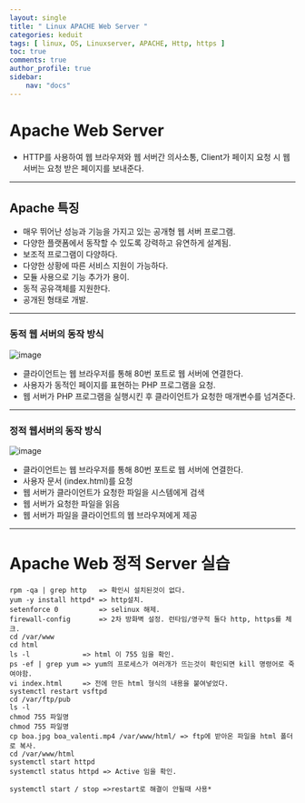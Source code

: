 ```yaml
---
layout: single
title: " Linux APACHE Web Server "
categories: keduit
tags: [ linux, OS, Linuxserver, APACHE, Http, https ]
toc: true 
comments: true
author_profile: true
sidebar:
    nav: "docs"
---
```


# Apache Web Server

* HTTP를 사용하여 웹 브라우져와 웹 서버간 의사소통, Client가 페이지 요청 시 웹 서버는 요청 받은 페이지를 보내준다.

---

## Apache 특징

* 매우 뛰어난 성능과 기능을 가지고 있는 공개형 웹 서버 프로그램.
* 다양한 플랫폼에서 동작할 수 있도록 강력하고 유연하게 설계됨.
* 보조적 프로그램이 다양하다.
* 다양한 상황에 따른 서비스 지원이 가능하다.
* 모듈 사용으로 기능 추가가 용이.
* 동적 공유객체를 지원한다.
* 공개된 형태로 개발.

---
  
### 동적 웹 서버의 동작 방식

![image](https://user-images.githubusercontent.com/128279031/229068095-72407914-dc12-4726-931b-84543781f125.png)

* 클라이언트는 웹 브라우저를 통해 80번 포트로 웹 서버에 연결한다.
* 사용자가 동적인 페이지를 표현하는 PHP 프로그램을 요청.
* 웹 서버가 PHP 프로그램을 실행시킨 후 클라이언트가 요청한 매개변수를 넘겨준다.

---

### 정적 웹서버의 동작 방식

![image](https://user-images.githubusercontent.com/128279031/229068311-5e495e8f-5436-414e-93eb-ab0efa224d63.png)

* 클라이언트는 웹 브라우저를 통해 80번 포트로 웹 서버에 연결한다.
* 사용자 문서 (index.html)를 요청
* 웹 서버가 클라이언트가 요청한 파일을 시스템에게 검색
* 웹 서버가 요청한 파일을 읽음
* 웹 서버가 파일을 클라이언트의 웹 브라우져에게 제공

---

# Apache Web 정적 Server 실습 

```
rpm -qa | grep http   => 확인시 설치된것이 없다.
yum -y install httpd* => http설치.
setenforce 0          => selinux 해제.
firewall-config       => 2차 방화벽 설정. 런타임/영구적 둘다 http, https를 체크.
cd /var/www
cd html
ls -l             => html 이 755 임을 확인.
ps -ef | grep yum => yum의 프로세스가 여러개가 뜨는것이 확인되면 kill 명령어로 죽여야함.
vi index.html     => 전에 만든 html 형식의 내용을 붙여넣었다.
systemctl restart vsftpd
cd /var/ftp/pub 
ls -l
chmod 755 파일명
chmod 755 파일명
cp boa.jpg boa_valenti.mp4 /var/www/html/ => ftp에 받아온 파일을 html 폴더로 복사.
cd /var/www/html
systemctl start httpd
systemctl status httpd => Active 임을 확인.

systemctl start / stop =>restart로 해결이 안될때 사용*
```

